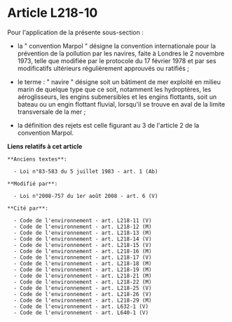 # Article L218-10

Pour l'application de la présente sous-section : 

- la " convention Marpol " désigne la convention internationale pour la prévention de la pollution par les navires, faite à
Londres le 2 novembre 1973, telle que modifiée par le protocole du 17 février 1978 et par ses modificatifs ultérieurs
régulièrement approuvés ou ratifiés ; 

- le terme : " navire " désigne soit un bâtiment de mer exploité en milieu marin de quelque type que ce soit, notamment les
hydroptères, les aéroglisseurs, les engins submersibles et les engins flottants, soit un bateau ou un engin flottant fluvial,
lorsqu'il se trouve en aval de la limite transversale de la mer ; 

- la définition des rejets est celle figurant au 3 de l'article 2 de la convention Marpol.

**Liens relatifs à cet article**

	**Anciens textes**:

	  - Loi n°83-583 du 5 juillet 1983 - art. 1 (Ab)

	**Modifié par**:

	  - Loi n°2008-757 du 1er août 2008 - art. 6 (V)

	**Cité par**:

	  - Code de l'environnement - art. L218-11 (V)
	  - Code de l'environnement - art. L218-12 (M)
	  - Code de l'environnement - art. L218-13 (M)
	  - Code de l'environnement - art. L218-14 (V)
	  - Code de l'environnement - art. L218-15 (V)
	  - Code de l'environnement - art. L218-16 (M)
	  - Code de l'environnement - art. L218-17 (V)
	  - Code de l'environnement - art. L218-18 (M)
	  - Code de l'environnement - art. L218-19 (M)
	  - Code de l'environnement - art. L218-21 (M)
	  - Code de l'environnement - art. L218-22 (M)
	  - Code de l'environnement - art. L218-25 (V)
	  - Code de l'environnement - art. L218-26 (V)
	  - Code de l'environnement - art. L218-29 (M)
	  - Code de l'environnement - art. L632-1 (V)
	  - Code de l'environnement - art. L640-1 (V)
